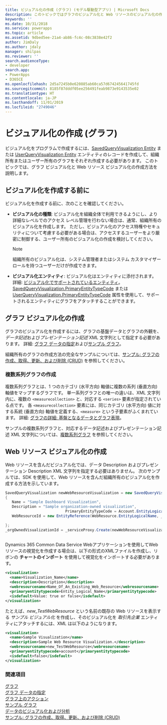 ```yaml
---
title: ビジュアル化の作成 (グラフ) (モデル駆動型アプリ) | Microsoft Docs
description: このトピックではグラフのビジュアル化と Web リソースのビジュアル化の作成方法を説明します。
keywords: ''
ms.date: 10/31/2018
ms.service: powerapps
ms.topic: article
ms.assetid: 9dbed5ee-21a4-ab86-fc4c-08c3838e42f2
author: JimDaly
ms.author: jdaly
manager: shilpas
ms.reviewer: ''
search.audienceType:
- developer
search.app:
- PowerApps
- D365CE
ms.openlocfilehash: 2d5a7245b0e620885ab60ca57d674245641745fd
ms.sourcegitcommit: 8185f87dddf05ee256491feab9873e9143535e02
ms.translationtype: HT
ms.contentlocale: ja-JP
ms.lasthandoff: 11/01/2019
ms.locfileid: "2749046"
---
```

# <a name="create-a-visualization-chart"></a>ビジュアル化の作成 (グラフ)

ビジュアル化をプログラムで作成するには、[SavedQueryVisualization Entity](../common-data-service/reference/entities/savedqueryvisualization.md) または [UserQueryVisualization Entity](../common-data-service/reference/entities/userqueryvisualization.md) エンティティのレコードを作成して、組織所有またはユーザー所有のグラフをそれぞれ作成する必要があります。 このトピックでは、グラフ ビジュアル化と Web リソース ビジュアル化の作成方法を説明します。  
  
<a name="Before"></a>   

## <a name="before-you-create-a-visualization"></a>ビジュアル化を作成する前に  

 ビジュアル化を作成する前に、次のことを確認してください。  
  
- **ビジュアル化の種類**: ビジュアル化を組織全体で利用できるようにし、より詳細なレベルでのアクセス レベル管理を行わない場合は、通常、組織所有のビジュアル化を作成します。 ただし、ビジュアル化のアクセス特権やセキュリティについて考慮する必要がある場合は、アクセスするユーザーをより厳密に制御する、ユーザー所有のビジュアル化の作成を検討してください。  
  
    > [!NOTE]
    >  組織所有のビジュアル化は、システム管理者またはシステム カスタマイザー ロールを持つユーザーだけが作成できます。  
  
- **ビジュアル化エンティティ**: ビジュアル化はエンティティに添付されます。 詳細: [ビジュアル化でサポートされているエンティティ](view-data-with-visualizations-charts.md#SupportedVisualizationEntities)。 [SavedQueryVisualization.PrimaryEntityTypeCode](../common-data-service/reference/entities/savedqueryvisualization.md#BKMK_PrimaryEntityTypeCode) または [UserQueryVisualization.PrimaryEntityTypeCode](../common-data-service/reference/entities/userqueryvisualization.md#BKMK_PrimaryEntityTypeCode) 属性を使用して、サポートされるエンティティにグラフをアタッチすることができます。  
  
<a name="CreateChart"></a>   

## <a name="create-a-chart-visualization"></a>グラフ ビジュアル化の作成  

 グラフのビジュアル化を作成するには、グラフの基盤データとグラフの外観を、*データ記述*および*プレゼンテーション記述* XML 文字列として指定する必要があります。 詳細: [グラフ データの指定](understand-charts-underlying-data-chart-representation.md)および[サンプル グラフ](sample-charts.md)。  
  
 組織所有のグラフの作成方法の完全なサンプルについては、[サンプル: グラフの作成、取得、更新、および削除 (CRUD)](/dynamics365/customer-engagement/developer/customize-dev/sample-create-retrieve-update-delete-chart) を参照してください。  <!-- TODO need to replace the link with powerapps -->
  
### <a name="create-a-multi-series-chart"></a>複数系列グラフの作成  

 複数系列グラフとは、1 つのカテゴリ (水平方向) 軸値に複数の系列 (垂直方向) 軸値をマップするグラフです。 単一系列グラフとの唯一の違いは、XML 文字列内に、複数の `<measurecollection>` と、対応する `<series>` 要素が指定されている点です。 各 `<measurecollection>` 要素には、同じカテゴリ (水平方向) 値に対する系統 (垂直方向) 軸値を定義する、`<measure>` という子要素がふくまれています。 詳細: [グラフの詳細: 基盤となるデータとグラフ表現](understand-charts-underlying-data-chart-representation.md)。  
  
 サンプルの複数系列グラフと、対応するデータ記述およびプレゼンテーション記述 XML 文字列については、[複数系列グラフ](sample-charts.md#multi-series-chart) を参照してください。
  
<a name="CreateWRVisualization"></a>   

## <a name="create-a-web-resource-visualization"></a>Web リソース ビジュアル化の作成  

 Web リソースを含んだビジュアル化では、データ Description およびプレゼンテーション Description XML 文字列を指定する必要はありません。 次のサンプルでは、SDK を使用して、Web リソースを含んだ組織所有のビジュアル化を作成する方法を示しています。  
  
```csharp  
SavedQueryVisualization newWebResourceVisualization = new SavedQueryVisualization()  
{  
   Name = "Sample Dashboard Visualization",  
   Description = "Sample organization-owned visualization",  
                           PrimaryEntityTypeCode = Account.EntityLogicalName,  
   WebResourceId = new EntityReference(WebResource.EntityLogicalName, _webResourceId))  
  
};  
_orgOwnedVisualizationId = _serviceProxy.Create(newWebResourceVisualization);  
  
```  
  
 Dynamics 365 Common Data Service Webアプリケーションを使用してWebリソースの視覚化を作成する場合は、以下の形式のXMLファイルを作成し、リボンの **チャートのインポート** を使用して視覚化をインポートする必要があります。  
  
```xml  
<visualization>  
  <name>Visualization_Name</name>  
  <description>Description</description>  
  <webresourcename>Name_Of_An_Existing_Web_Resource</webresourcename>  
  <primaryentitytypecode>Entity_Logical_Name</primaryentitytypecode>  
  <isdefault>Value: true or false</isdefault>  
</visualization>  
```  
  
 たとえば、*new_TestWebResource* という名前の既存の Web リソースを表示する *サンプル ビジュアル化* を作成し、そのビジュアル化を *取引先企業* エンティティにアタッチするには、XML は以下のようになります。  
  
```xml  
<visualization>  
  <name>Sample Visualization</name>  
  <description>Sample Web Resource Visualization.</description>  
  <webresourcename>new_TestWebResource</webresourcename>  
  <primaryentitytypecode>account</primaryentitytypecode>  
  <isdefault>false</isdefault>  
</visualization>  
```  
  
### <a name="see-also"></a>関連項目  
 [グラフ](view-data-with-visualizations-charts.md)   
 [グラフ データの指定](understand-charts-underlying-data-chart-representation.md)   
 [グラフ上のアクション](actions-visualizations-charts.md)   
 [サンプル グラフ](sample-charts.md)   
 [データのビジュアル化および分析](customize-visualizations-dashboards.md)   
 [サンプル: グラフの作成、取得、更新、および削除 (CRUD)](/dynamics365/customer-engagement/developer/customize-dev/sample-create-retrieve-update-delete-chart)  <!-- TODO need to replace the link with powerapps -->